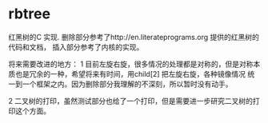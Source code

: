 rbtree
======
红黑树的C 实现.
删除部分参考了http://en.literateprograms.org 提供的红黑树的代码和文档，
插入部分参考了内核的实现。

将来需要改进的地方：
1 目前左旋右旋，很多情况的处理都是对称的，但是对称本质也是冗余的一种，希望将来有时间，用child[2] 把左旋右旋，各种镜像情况
统一到一个框架之内。因为删除部分我理解的不深刻，所以暂时没有动手。

2 二叉树的打印，虽然测试部分也给了一个打印，但是需要进一步研究二叉树的打印这个方面。


